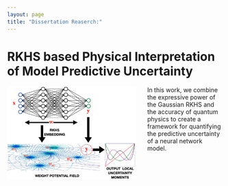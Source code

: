```yaml
---
layout: page
title: "Dissertation Reaserch:"
---
```


RKHS based Physical Interpretation of Model Predictive Uncertainty
===

<img style="float: left; padding-right:25px" src="/fm3.JPG" width="60%" height="60%">

In this work, we combine the expressive power of the Gaussian RKHS and the accuracy of quantum physics to create a framework for quantifying the predictive uncertainty of a neural network model.
